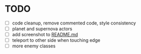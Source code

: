 # TODO

- [ ] code cleanup, remove commented code, style consistency
- [ ] planet and supernova actors
- [ ] add screenshot to [README.md](README.md)
- [ ] teleport to other side when touching edge
- [ ] more enemy classes
